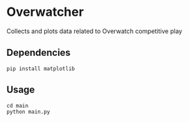 # Overwatcher
Collects and plots data related to Overwatch competitive play
## Dependencies
```
pip install matplotlib
```
## Usage
```
cd main
python main.py
```
